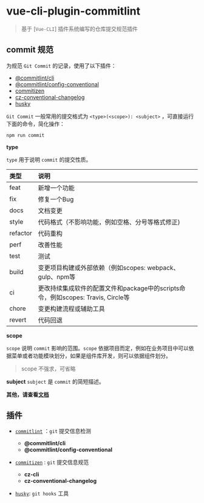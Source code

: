 # vue-cli-plugin-commitlint

> 基于 [`Vue-CLI`] 插件系统编写的仓库提交规范插件

## commit 规范

为规范 `Git Commit` 的记录，使用了以下插件：

- [@commitlint/cli](https://github.com/conventional-changelog/commitlint)
- [@commitlint/config-conventional](https://github.com/conventional-changelog/commitlint)
- [commitizen](https://github.com/conventional-changelog/commitlint)
- [cz-conventional-changelog](https://github.com/commitizen/cz-conventional-changelog)
- [husky](https://github.com/typicode/husky)

`Git Commit` 一般常用的提交格式为 `<type>(<scope>): <subject>` ，可直接运行下面的命令，简化操作：

```bash
npm run commit
```
**type**

`type` 用于说明 `commit` 的提交性质。

|  类型      |  说明  |
| :----     | :----  |
|  feat     |  新增一个功能 |
|  fix      |  修复一个Bug |
|  docs     |  文档变更 |
|  style    |  代码格式（不影响功能，例如空格、分号等格式修正) |
|  refactor |  代码重构 |
|  perf     |  改善性能 |
|  test     |  测试 |
|  build    |  变更项目构建或外部依赖（例如scopes: webpack、gulp、npm等 |
|  ci       |  更改持续集成软件的配置文件和package中的scripts命令，例如scopes: Travis, Circle等 |
|  chore    |  变更构建流程或辅助工具 |
|  revert   |  代码回退 |

**scope**

`scope` 说明 `commit` 影响的范围。`scope` 依据项目而定，例如在业务项目中可以依据菜单或者功能模块划分，如果是组件库开发，则可以依据组件划分。

> scope 不强求，可省略

**subject**
`subject` 是 `commit` 的简短描述。

**其他，请查看[文档](https://github.com/conventional-changelog/commitlint/tree/master/@commitlint/config-conventional)**

## 插件
- [`commitlint`](https://commitlint.js.org/#/) ：`git` 提交信息检测
  - **@commitlint/cli**
  - **@commitlint/config-conventional**
  
- [`commitizen`](https://github.com/commitizen) : `git` 提交信息规范
  - **cz-cli**
  - **cz-conventional-changelog**

- [`husky`](https://github.com/typicode/husky): `git hooks` 工具